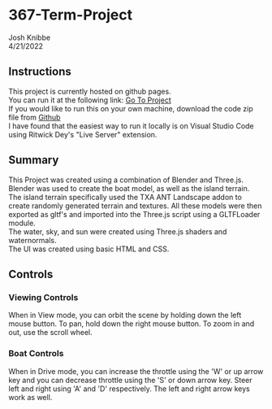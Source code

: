 # 367-Term-Project
Josh Knibbe\
4/21/2022

## Instructions
This project is currently hosted on github pages.\
You can run it at the following link: [Go To Project](https://jkknibbe99.github.io/367-Term-Project/)\
If you would like to run this on your own machine, download the code zip file from [Github](https://github.com/jkknibbe99/367-Term-Project)\
I have found that the easiest way to run it locally is on Visual Studio Code using Ritwick Dey's "Live Server" extension.

## Summary
This Project was created using a combination of Blender and Three.js.\
Blender was used to create the boat model, as well as the island terrain. The island terrain specifically used the TXA ANT Landscape addon to create randomly generated terrain and textures. All these models were then exported as gltf's and imported into the Three.js script using a GLTFLoader module.\
The water, sky, and sun were created using Three.js shaders and waternormals.\
The UI was created using basic HTML and CSS.

## Controls
### Viewing Controls
When in View mode, you can orbit the scene by holding down the left mouse button. To pan, hold down the right mouse button. To zoom in and out, use the scroll wheel.
### Boat Controls
When in Drive mode, you can increase the throttle using the 'W' or up arrow key and you can decrease throttle using the 'S' or down arrow key.
Steer left and right using 'A' and 'D' respectively. The left and right arrow keys work as well.
